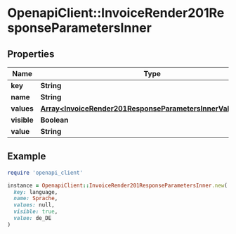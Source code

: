 # OpenapiClient::InvoiceRender201ResponseParametersInner

## Properties

| Name | Type | Description | Notes |
| ---- | ---- | ----------- | ----- |
| **key** | **String** |  | [optional] |
| **name** | **String** |  | [optional] |
| **values** | [**Array&lt;InvoiceRender201ResponseParametersInnerValuesInner&gt;**](InvoiceRender201ResponseParametersInnerValuesInner.md) |  | [optional] |
| **visible** | **Boolean** |  | [optional] |
| **value** | **String** |  | [optional] |

## Example

```ruby
require 'openapi_client'

instance = OpenapiClient::InvoiceRender201ResponseParametersInner.new(
  key: language,
  name: Sprache,
  values: null,
  visible: true,
  value: de_DE
)
```

